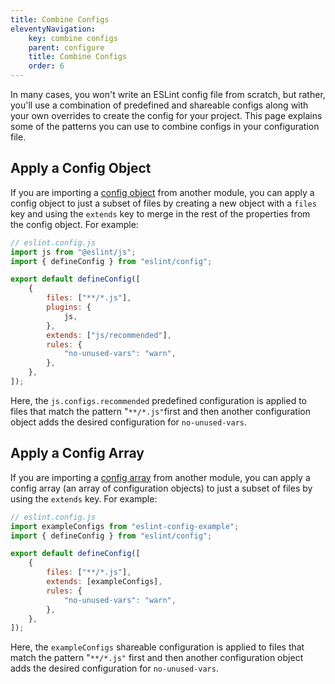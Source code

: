 ```yaml
---
title: Combine Configs
eleventyNavigation:
    key: combine configs
    parent: configure
    title: Combine Configs
    order: 6
---
```


In many cases, you won't write an ESLint config file from scratch, but rather, you'll use a combination of predefined and shareable configs along with your own overrides to create the config for your project. This page explains some of the patterns you can use to combine configs in your configuration file.

## Apply a Config Object

If you are importing a [config object](../core-concepts/glossary#config-object) from another module, you can apply a config object to just a subset of files by creating a new object with a `files` key and using the `extends` key to merge in the rest of the properties from the config object. For example:

```js
// eslint.config.js
import js from "@eslint/js";
import { defineConfig } from "eslint/config";

export default defineConfig([
	{
		files: ["**/*.js"],
		plugins: {
			js,
		},
		extends: ["js/recommended"],
		rules: {
			"no-unused-vars": "warn",
		},
	},
]);
```

Here, the `js.configs.recommended` predefined configuration is applied to files that match the pattern "`**/*.js"`first and then another configuration object adds the desired configuration for `no-unused-vars`.

## Apply a Config Array

If you are importing a [config array](../core-concepts/glossary#config-array) from another module, you can apply a config array (an array of configuration objects) to just a subset of files by using the `extends` key. For example:

```js
// eslint.config.js
import exampleConfigs from "eslint-config-example";
import { defineConfig } from "eslint/config";

export default defineConfig([
	{
		files: ["**/*.js"],
		extends: [exampleConfigs],
		rules: {
			"no-unused-vars": "warn",
		},
	},
]);
```

Here, the `exampleConfigs` shareable configuration is applied to files that match the pattern "`**/*.js"` first and then another configuration object adds the desired configuration for `no-unused-vars`.
